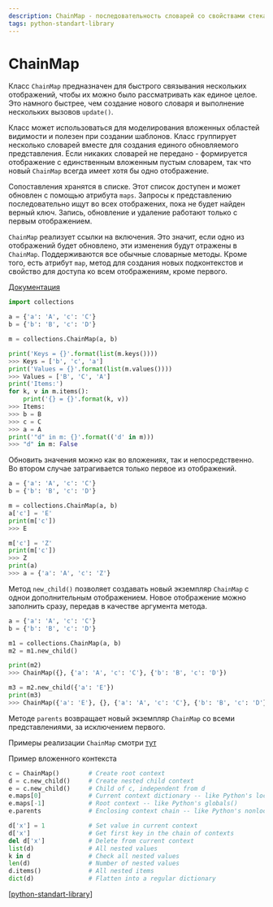 ```yaml
---
description: ChainMap - последовательность словарей со свойствами стека в python
tags: python-standart-library
---
```

# ChainMap

Класс `ChainMap` предназначен для быстрого связывания нескольких отображений, чтобы их можно было рассматривать как единое целое. Это намного быстрее, чем создание нового словаря и выполнение нескольких вызовов `update()`.

Класс может использоваться для моделирования вложенных областей видимости и полезен при создании шаблонов. Класс группирует несколько словарей вместе для создания единого обновляемого представления. Если никаких словарей не передано - формируется отображение с единственным вложенным пустым словарем, так что новый `ChainMap` всегда имеет хотя бы одно отображение.

Cопоставления хранятся в списке. Этот список доступен и может обновлен с помощью атрибута `maps`. Запросы к представлению последовательно ищут во всех отображених, пока не будет найден верный ключ. Запись, обновление и удаление работают только с первым отображением.

`ChainMap` реализует ссылки на включения. Это значит, если одно из отображений будет обновлено, эти изменения будут отражены в `ChainMap`. Поддерживаются все обычные словарные методы. Кроме того, есть атрибут `map`, метод для создания новых подконтекстов и свойство для доступа ко всем отображениям, кроме первого.

[Документация](https://docs.python.org/3/library/collections.html#chainmap-objects)

```python
import collections

a = {'a': 'A', 'c': 'C'}
b = {'b': 'B', 'c': 'D'}

m = collections.ChainMap(a, b)

print('Keys = {}'.format(list(m.keys())))
>>> Keys = ['b', 'c', 'a']
print('Values = {}'.format(list(m.values())))
>>> Values = ['B', 'C', 'A']
print('Items:')
for k, v in m.items():
    print('{} = {}'.format(k, v))
>>> Items:
>>> b = B
>>> c = C
>>> a = A
print('"d" in m: {}'.format(('d' in m)))
>>> "d" in m: False
```

Обновить значения можно как во вложениях, так и непосредственно. Во втором случае затрагивается только первое из отображений.

```python
a = {'a': 'A', 'c': 'C'}
b = {'b': 'B', 'c': 'D'}

m = collections.ChainMap(a, b)
a['c'] = 'E'
print(m['c'])
>>> E

m['c'] = 'Z'
print(m['c'])
>>> Z
print(a)
>>> a = {'a': 'A', 'c': 'Z'}
```

Метод `new_child()` позволяет создавать новый экземпляр `ChainMap` с однои дополнительным отображением. Новое отображение можно заполнить сразу, передав в качестве аргумента метода.

```python
a = {'a': 'A', 'c': 'C'}
b = {'b': 'B', 'c': 'D'}

m1 = collections.ChainMap(a, b)
m2 = m1.new_child()

print(m2)
>>> ChainMap({}, {'a': 'A', 'c': 'C'}, {'b': 'B', 'c': 'D'})

m3 = m2.new_child({'a': 'E'})
print(m3)
>>> ChainMap({'a': 'E'}, {}, {'a': 'A', 'c': 'C'}, {'b': 'B', 'c': 'D'})
```

Методе `parents` возвращает новый экземпляр `ChainMap` со всеми представлениями, за исключением первого.

Примеры реализации `ChainMap` смотри [тут](https://docs.python.org/3/library/collections.html#chainmap-examples-and-recipes)

Пример вложенного контекста

```python
c = ChainMap()        # Create root context
d = c.new_child()     # Create nested child context
e = c.new_child()     # Child of c, independent from d
e.maps[0]             # Current context dictionary -- like Python's locals()
e.maps[-1]            # Root context -- like Python's globals()
e.parents             # Enclosing context chain -- like Python's nonlocals

d['x'] = 1            # Set value in current context
d['x']                # Get first key in the chain of contexts
del d['x']            # Delete from current context
list(d)               # All nested values
k in d                # Check all nested values
len(d)                # Number of nested values
d.items()             # All nested items
dict(d)               # Flatten into a regular dictionary
```

[[python-standart-library]]

[//begin]: # "Autogenerated link references for markdown compatibility"
[python-standart-library]: ../lists/python-standart-library "Стандартная библиотека python и полезные ресурсы"
[//end]: # "Autogenerated link references"